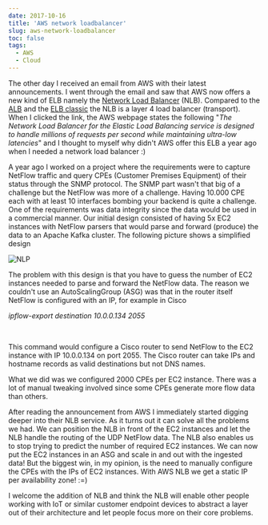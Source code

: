```yaml
---
date: 2017-10-16
title: 'AWS network loadbalancer'
slug: aws-network-loadbalancer
toc: false
tags:
  - AWS
  - Cloud
---
```


The other day I received an email from AWS with their latest announcements. I went through the email and saw that AWS now offers a new kind of ELB namely the [Network Load Balancer](http://docs.aws.amazon.com/elasticloadbalancing/latest/network/introduction.html) (NLB). Compared to the [ALB](http://docs.aws.amazon.com/elasticloadbalancing/latest/application/introduction.html) and the [ELB classic](http://docs.aws.amazon.com/elasticloadbalancing/latest/classic/introduction.html) the NLB is a layer 4 load balancer (transport). When I clicked the link, the AWS webpage states the following "*The Network Load Balancer for the Elastic Load Balancing service is designed to handle millions of requests per second while maintaining ultra-low latencies*" and I thought to myself why didn't AWS offer this ELB a year ago when I needed a network load balancer :)


A year ago I worked on a project where the requirements were to capture NetFlow traffic and query CPEs (Customer Premises Equipment) of their status through the SNMP protocol. The SNMP part wasn't that big of a challenge but the NetFlow was more of a challenge. Having 10.000 CPE each with at least 10 interfaces bombing your backend is quite a challenge. One of the requirements was data integrity since the data would be used in a commercial manner. Our initial design consisted of having 5x EC2 instances with NetFlow parsers that would parse and forward (produce) the data to an Apache Kafka cluster. The following picture shows a simplified design

![NLP](post/2017/NetflowOldAWScloudDesign.png)

<!--more-->

The problem with this design is that you have to guess the number of EC2 instances needed to parse and forward the NetFlow data. The reason we couldn't use an AutoScalingGroup (ASG) was that in the router itself NetFlow is configured with an IP, for example in Cisco

*ipflow-export destination 10.0.0.134 2055*

<br />

This command would configure a Cisco router to send NetFlow to the EC2 instance with IP 10.0.0.134 on port 2055. The Cisco router can take IPs and hostname records as valid destinations but not DNS names.

What we did was we configured 2000 CPEs per EC2 instance. There was a lot of manual tweaking involved since some CPEs generate more flow data than others.

After reading the announcement from AWS I immediately started digging deeper into their NLB service. As it turns out it can solve all the problems we had. We can position the NLB in front of the EC2 instances and let the NLB handle the routing of the UDP NetFlow data. The NLB also enables us to stop trying to predict the number of required EC2 instances. We can now put the EC2 instances in an ASG and scale in and out with the ingested data! But the biggest win, in my opinion, is the need to manually configure the CPEs with the IPs of EC2 instances. With AWS NLB we get a static IP per availability zone! :=)

I welcome the addition of NLB and think the NLB will enable other people working with IoT or similar customer endpoint devices to abstract a layer out of their architecture and let people focus more on their core problems.

